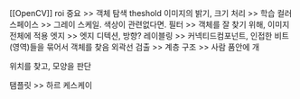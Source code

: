 [[OpenCV]]
roi 중요 >> 객체 탐색
theshold
이미지의 밝기, 크기 처리 >> 학습
컬러스페이스 >> 그레이 스케일. 색상이 관련없다면.
필터 >> 객체를 잘 찾기 위해, 이미지 전체에 적용
엣지 >> 엣지 디텍션, 방향?
레이블링 >> 커넥티드컴포넌트, 인접한 비트(영역)들을 묶어서 객체를 찾음
외곽선 검출 >> 
계층 구조 >> 사람 품안에 개

위치를 찾고, 모양을 판단

탬플릿 >> 하르 케스케이